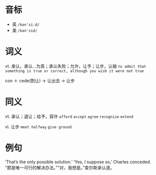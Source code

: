 # 音标

- 英 `/kən'siːd/`
- 美 `/kən'sid/`

# 词义

vt. 承认，承认…为真；承认失败；允许，让予；让步，认输
`to admit that something is true or correct, although you wish it were not true`



con ＋ cede(割让) → 让出去 → 让步

# 同义

vt. 承认；退让；给予，容许
`afford` `accept` `agree` `recognize` `extend`

vi. 让步
`meet halfway` `give ground`

# 例句

‘That’s the only possible solution.’ ‘Yes, I suppose so,’ Charles conceded.
“那是唯一可行的解决办法。”“对，我想是。”查尔斯承认道。


